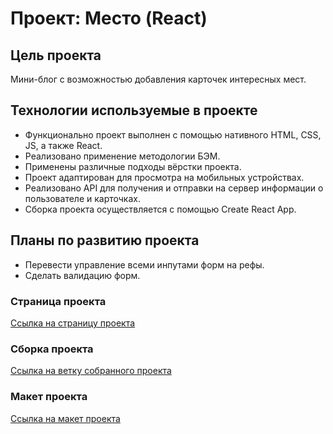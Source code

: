 # Проект: Место (React)

## Цель проекта

Мини-блог с возможностью добавления карточек интересных мест.

## Технологии используемые в проекте

* Функционально проект выполнен с помощью нативного HTML, CSS, JS, а также React.
* Реализовано применение методологии БЭМ.
* Применены различные подходы вёрстки проекта.
* Проект адаптирован для просмотра на мобильных устройствах.
* Реализовано API для получения и отправки на сервер информации о пользователе и карточках.
* Сборка проекта осуществляется с помощью Create React App.

## Планы по развитию проекта

* Перевести управление всеми инпутами форм на рефы.
* Сделать валидацию форм.

### Страница проекта

[Ссылка на страницу проекта](https://bjorn86.github.io/mesto-react/ "Место (на React)")

### Сборка проекта

[Ссылка на ветку собранного проекта](https://github.com/Bjorn86/mesto-react/tree/gh-pages "Ветка")

### Макет проекта

[Ссылка на макет проекта](https://www.figma.com/file/2cn9N9jSkmxD84oJik7xL7/JavaScript.-Sprint-4?node-id=0%3A1 "Макет проекта в Figma")
